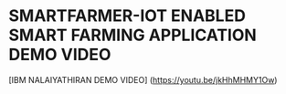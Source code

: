 
# SMARTFARMER-IOT ENABLED SMART FARMING APPLICATION DEMO VIDEO

[IBM NALAIYATHIRAN DEMO VIDEO] (https://youtu.be/jkHhMHMY1Ow)
